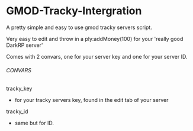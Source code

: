 # GMOD-Tracky-Intergration

A pretty simple and easy to use gmod tracky servers script.

Very easy to edit and throw in a ply:addMoney(100) for your 'really good DarkRP server'

Comes with 2 convars, one for your server key and one for your server ID.

###### CONVARS

tracky_key
  - for your tracky servers key, found in the edit tab of your server
 
tracky_id
  - same but for ID.

